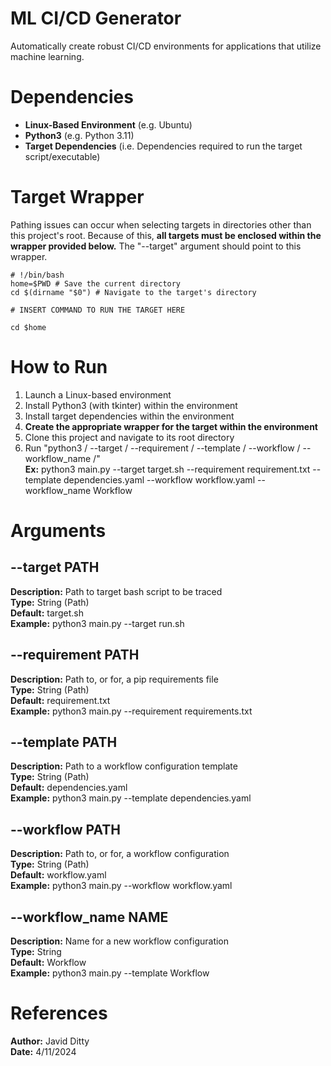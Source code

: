 # ML CI/CD Generator
Automatically create robust CI/CD environments for applications that utilize machine learning.

# Dependencies
- **Linux-Based Environment** (e.g. Ubuntu)
- **Python3** (e.g. Python 3.11)
- **Target Dependencies** (i.e. Dependencies required to run the target script/executable)

# Target Wrapper
Pathing issues can occur when selecting targets in directories other than this project's root. Because of this, **all targets must be enclosed within the wrapper provided below.** The "--target" argument should point to this wrapper.

```
# !/bin/bash
home=$PWD # Save the current directory
cd $(dirname "$0") # Navigate to the target's directory

# INSERT COMMAND TO RUN THE TARGET HERE

cd $home
```

# How to Run
1. Launch a Linux-based environment
2. Install Python3 (with tkinter) within the environment 
3. Install target dependencies within the environment
4. **Create the appropriate wrapper for the target within the environment**
5. Clone this project and navigate to its root directory
6. Run "python3 /<TARGET> --target /<PATH> --requirement /<PATH> --template /<PATH> --workflow /<PATH> --workflow_name /<NAME>"\
**Ex:** python3 main.py --target target.sh --requirement requirement.txt --template dependencies.yaml --workflow workflow.yaml --workflow_name Workflow

# Arguments
## --target PATH
**Description:** Path to target bash script to be traced\
**Type:** String (Path)\
**Default:** target.sh\
**Example:** python3 main.py --target run.sh

## --requirement PATH
**Description:** Path to, or for, a pip requirements file\
**Type:** String (Path)\
**Default:** requirement.txt\
**Example:** python3 main.py --requirement requirements.txt

## --template PATH
**Description:** Path to a workflow configuration template\
**Type:** String (Path)\
**Default:** dependencies.yaml\
**Example:** python3 main.py --template dependencies.yaml

## --workflow PATH
**Description:** Path to, or for, a workflow configuration\
**Type:** String (Path)\
**Default:** workflow.yaml\
**Example:** python3 main.py --workflow workflow.yaml

## --workflow_name NAME
**Description:** Name for a new workflow configuration\
**Type:** String\
**Default:** Workflow\
**Example:** python3 main.py --template Workflow

# References
**Author:** Javid Ditty\
**Date:** 4/11/2024